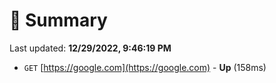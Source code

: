 # 📖 Summary
Last updated: **12/29/2022, 9:46:19 PM**

- `GET` [https://google.com](https://google.com) - **Up** (158ms)
